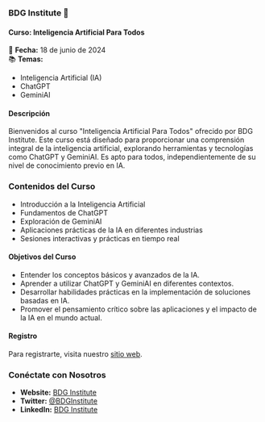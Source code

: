 ### BDG Institute 💛

#### Curso: Inteligencia Artificial Para Todos

📅 **Fecha:** 18 de junio de 2024  
📚 **Temas:**
- Inteligencia Artificial (IA)
- ChatGPT
- GeminiAI

#### Descripción

Bienvenidos al curso "Inteligencia Artificial Para Todos" ofrecido por BDG Institute. Este curso está diseñado para proporcionar una comprensión integral de la inteligencia artificial, explorando herramientas y tecnologías como ChatGPT y GeminiAI. Es apto para todos, independientemente de su nivel de conocimiento previo en IA.

### Contenidos del Curso

- Introducción a la Inteligencia Artificial
- Fundamentos de ChatGPT
- Exploración de GeminiAI
- Aplicaciones prácticas de la IA en diferentes industrias
- Sesiones interactivas y prácticas en tiempo real

#### Objetivos del Curso

- Entender los conceptos básicos y avanzados de la IA.
- Aprender a utilizar ChatGPT y GeminiAI en diferentes contextos.
- Desarrollar habilidades prácticas en la implementación de soluciones basadas en IA.
- Promover el pensamiento crítico sobre las aplicaciones y el impacto de la IA en el mundo actual.

#### Registro

Para registrarte, visita nuestro [sitio web](https://www.bdginstitute.com).

### Conéctate con Nosotros

- **Website:** [BDG Institute](https://www.bdginstitute.com)
- **Twitter:** [@BDGInstitute](https://twitter.com/BDGInstitute)
- **LinkedIn:** [BDG Institute](https://www.linkedin.com/company/bdginstitute)

